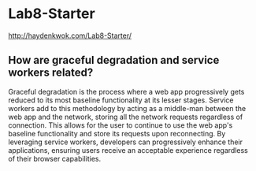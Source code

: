 # Lab8-Starter

http://haydenkwok.com/Lab8-Starter/

## How are graceful degradation and service workers related?

Graceful degradation is the process where a web app progressively gets reduced to its most baseline functionality at its lesser stages. Service workers add to this methodology by acting as a middle-man between the web app and the network, storing all the network requests regardless of connection. This allows for the user to continue to use the web app's baseline functionality and store its requests upon reconnecting. By leveraging service workers, developers can progressively enhance their applications, ensuring users receive an acceptable experience regardless of their browser capabilities.
